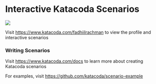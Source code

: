 # Interactive Katacoda Scenarios

[![](http://shields.katacoda.com/katacoda/fadhiilrachman/count.svg)](https://www.katacoda.com/fadhiilrachman "Get your profile on Katacoda.com")

Visit https://www.katacoda.com/fadhiilrachman to view the profile and interactive scenarios

### Writing Scenarios
Visit https://www.katacoda.com/docs to learn more about creating Katacoda scenarios

For examples, visit https://github.com/katacoda/scenario-example
